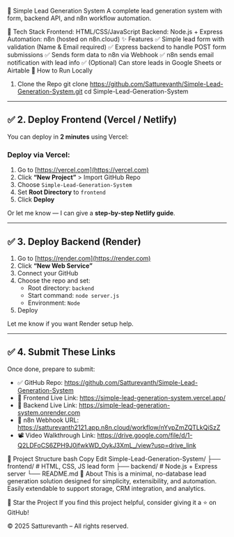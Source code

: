 🧲 Simple Lead Generation System
A complete lead generation system with form, backend API, and n8n workflow automation.

🔧 Tech Stack
Frontend: HTML/CSS/JavaScript
Backend: Node.js + Express
Automation: n8n (hosted on n8n.cloud)
✨ Features
✅ Simple lead form with validation (Name & Email required)
✅ Express backend to handle POST form submissions
✅ Sends form data to n8n via Webhook
✅ n8n sends email notification with lead info
✅ (Optional) Can store leads in Google Sheets or Airtable
🚀 How to Run Locally
1. Clone the Repo
git clone https://github.com/Satturevanth/Simple-Lead-Generation-System.git
cd Simple-Lead-Generation-System

---

## ✅ 2. Deploy Frontend (Vercel / Netlify)

You can deploy in **2 minutes** using Vercel:

### Deploy via Vercel:
1. Go to [https://vercel.com](https://vercel.com)
2. Click **“New Project”** > Import GitHub Repo
3. Choose `Simple-Lead-Generation-System`
4. Set **Root Directory** to `frontend`
5. Click **Deploy**

Or let me know — I can give a **step-by-step Netlify guide**.

---

## ✅ 3. Deploy Backend (Render)

1. Go to [https://render.com](https://render.com)
2. Click **“New Web Service”**
3. Connect your GitHub
4. Choose the repo and set:
   - Root directory: `backend`
   - Start command: `node server.js`
   - Environment: `Node`
5. Deploy

Let me know if you want Render setup help.

---

## ✅ 4. Submit These Links

Once done, prepare to submit:
- ✅ GitHub Repo: https://github.com/Satturevanth/Simple-Lead-Generation-System
- 🔗 Frontend Live Link: https://simple-lead-generation-system.vercel.app/
- 🔗 Backend Live Link: https://simple-lead-generation-system.onrender.com
- 🔗 n8n Webhook URL: https://satturevanth2121.app.n8n.cloud/workflow/nYvpZmZQTLkQiSzZ
- 📽️ Video Walkthrough Link: https://drive.google.com/file/d/1-Q2LDFoCS6ZPH9J0jfwkWD_OykJ3XmL_/view?usp=drive_link 


📂 Project Structure
bash
Copy
Edit
Simple-Lead-Generation-System/
├── frontend/      # HTML, CSS, JS lead form
├── backend/       # Node.js + Express server
└── README.md
📌 About
This is a minimal, no-database lead generation solution designed for simplicity, extensibility, and automation. Easily extendable to support storage, CRM integration, and analytics.

🌟 Star the Project
If you find this project helpful, consider giving it a ⭐ on GitHub!

© 2025 Satturevanth – All rights reserved.
